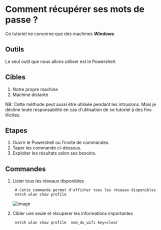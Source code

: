 # Comment récupérer ses mots de passe ?

Ce tutoriel ne concerne que des machines ***Windows***. 

## Outils 

Le seul outil que nous allons utiliser est le Powershell. 

## Cibles

1. Notre propre machine
2. Machine distante

NB: Cette méthode peut aussi être utilisée pendant les intrusions. Mais je décline toute responsabilité en cas d'utilisation de ce tutoriel à des fins illicites.


## Etapes
1. Ouvrir le Powershell ou l'invite de commandes.
2. Taper les commande ci-dessous.
3. Exploiter les résultats selon ses besoins.

## Commandes

1. Lister tous les réseaux disponibles

        # Cette commande permet d'afficher tous les réseaux disponibles
        netsh wlan show profile


   ![image](https://github.com/Dr-Lab1/recover-password/assets/96502938/ecc821d2-e284-4283-8fce-925d3dc9d2b9)

     
3. Cibler une seule et récupérer les informations importantes

        netsh wlan show profile  nom_du_wifi key=clear

